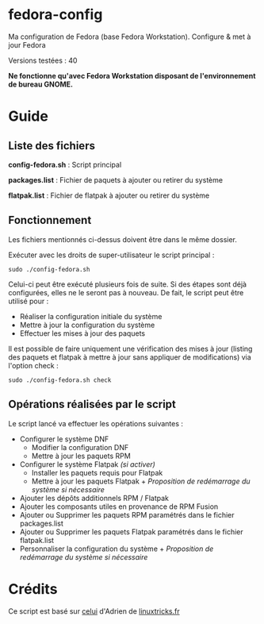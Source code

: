 # fedora-config

Ma configuration de Fedora (base Fedora Workstation). Configure & met à jour Fedora

Versions testées : 40

**Ne fonctionne qu'avec Fedora Workstation disposant de l'environnement de bureau GNOME.**

# Guide

## Liste des fichiers

 **config-fedora.sh** : Script principal

 **packages.list** : Fichier de paquets à ajouter ou retirer du système

 **flatpak.list** : Fichier de flatpak à ajouter ou retirer du système

## Fonctionnement

Les fichiers mentionnés ci-dessus doivent être dans le même dossier.

Exécuter avec les droits de super-utilisateur le script principal :

    sudo ./config-fedora.sh

Celui-ci peut être exécuté plusieurs fois de suite. Si des étapes sont déjà configurées, elles ne le seront pas à nouveau. De fait, le script peut être utilisé pour : 

 - Réaliser la configuration initiale du système
 - Mettre à jour la configuration du système
 - Effectuer les mises à jour des paquets

Il est possible de faire uniquement une vérification des mises à jour (listing des paquets et flatpak à mettre à jour sans appliquer de modifications) via l'option check : 

    sudo ./config-fedora.sh check

## Opérations réalisées par le script

Le script lancé va effectuer les opérations suivantes : 

- Configurer le système DNF
    - Modifier la configuration DNF
    - Mettre à jour les paquets RPM
- Configurer le système Flatpak *(si activer)*
    - Installer les paquets requis pour Flatpak
    - Mettre à jour les paquets Flatpak + *Proposition de redémarrage du système si nécessaire*
- Ajouter les dépôts additionnels RPM / Flatpak
- Ajouter les composants utiles en provenance de RPM Fusion
- Ajouter ou Supprimer les paquets RPM paramétrés dans le fichier packages.list
- Ajouter ou Supprimer les paquets Flatpak paramétrés dans le fichier flatpak.list
- Personnaliser la configuration du système + *Proposition de redémarrage du système si nécessaire*

# Crédits

Ce script est basé sur [celui](https://github.com/aaaaadrien/fedora-config) d'Adrien de [linuxtricks.fr](https://www.linuxtricks.fr)